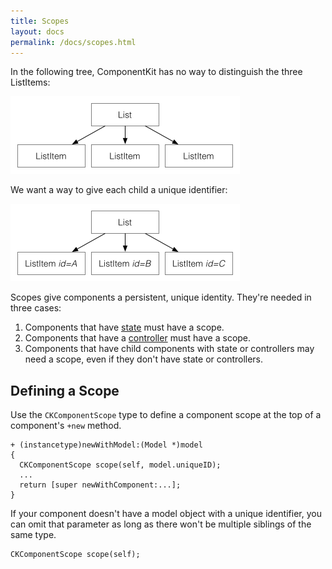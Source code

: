 ```yaml
---
title: Scopes
layout: docs
permalink: /docs/scopes.html
---
```


In the following tree, ComponentKit has no way to distinguish the three ListItems:

<img src="/static/images/tree.png" width="367" height="124" alt="Component Tree">

We want a way to give each child a unique identifier:

<img src="/static/images/tree-ids.png" width="367" height="124" alt="Component Tree with IDs">

Scopes give components a persistent, unique identity. They're needed in three cases:

1. Components that have [state](state.html) must have a scope.
2. Components that have a [controller](component-controllers.html) must have a scope.
3. Components that have child components with state or controllers may need a scope, even if they don't have state or controllers.

## Defining a Scope

Use the `CKComponentScope` type to define a component scope at the top of a component's `+new` method.

```objc++
+ (instancetype)newWithModel:(Model *)model
{
  CKComponentScope scope(self, model.uniqueID);
  ...
  return [super newWithComponent:...];
}
```

If your component doesn't have a model object with a unique identifier, you can omit that parameter as long as there won't be multiple siblings of the same type.

```objc++
CKComponentScope scope(self);
```
